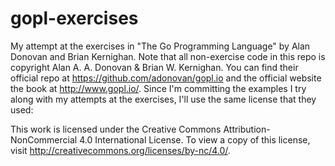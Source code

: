gopl-exercises
==============
My attempt at the exercises in "The Go Programming Language" by Alan Donovan
and Brian Kernighan. Note that all non-exercise code in this repo is copyright
Alan A. A. Donovan & Brian W. Kernighan. You can find their official repo at
https://github.com/adonovan/gopl.io and the official website the book at
http://www.gopl.io/. Since I'm committing the examples I try along with my
attempts at the exercises, I'll use the same license that they used:

This work is licensed under the Creative Commons Attribution-NonCommercial 4.0
International License. To view a copy of this license, visit
http://creativecommons.org/licenses/by-nc/4.0/.
